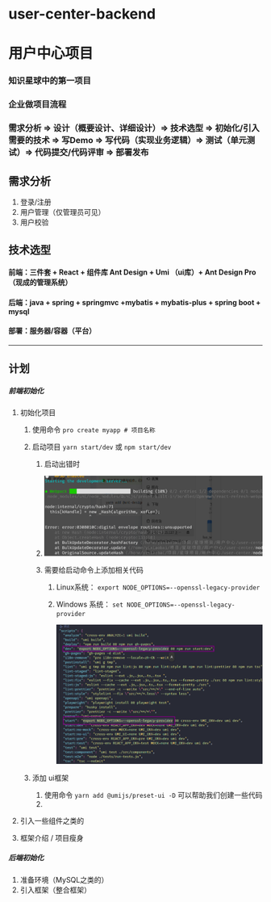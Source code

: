 # user-center-backend
# 用户中心项目
### 知识星球中的第一项目

### 企业做项目流程

### 需求分析 => 设计（概要设计、详细设计）=> 技术选型 => 初始化/引入需要的技术 => 写Demo => 写代码（实现业务逻辑）=> 测试（单元测试）=> 代码提交/代码评审 => 部署发布
## 需求分析

1. 登录/注册
2. 用户管理（仅管理员可见）
3. 用户校验

## 技术选型

#### 前端：三件套 + React + 组件库 Ant Design + Umi （ui库）+ Ant Design Pro（现成的管理系统）

#### 后端：java + spring + springmvc +mybatis + mybatis-plus + spring boot + mysql

#### 部署：服务器/容器（平台）
---
## 计划

##### 前端初始化

1. 初始化项目

    1. 使用命令 `pro create myapp # 项目名称`
    2. 启动项目 `yarn start/dev` 或 `npm start/dev`

        1. 启动出错时
        2. ![image](assets/image-20230917224116-9q4ic4c.png "前端启动出错")
        3. 需要给启动命令上添加相关代码

            1. Linux系统： `export NODE_OPTIONS=--openssl-legacy-provider`
            2. Windows 系统： `set NODE_OPTIONS=--openssl-legacy-provider`

                ![image](assets/image-20230917224321-7ly32eq.png)
    3. 添加 ui框架

        1. 使用命令 `yarn add @umijs/preset-ui -D` 可以帮助我们创建一些代码
        2.
2. 引入一些组件之类的
3. 框架介绍 / 项目瘦身

##### 后端初始化

1. 准备环境（MySQL之类的）
2. 引入框架（整合框架）
